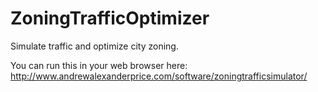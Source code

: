 ZoningTrafficOptimizer
======================

Simulate traffic and optimize city zoning.

You can run this in your web browser here: http://www.andrewalexanderprice.com/software/zoningtrafficsimulator/
